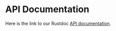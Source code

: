 # API Documentation

Here is the link to our Rustdoc [API documentation](./rustdoc/bones_lib/index.html).
